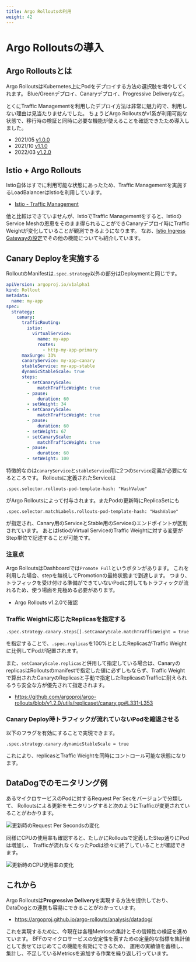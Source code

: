 ```yaml
---
title: Argo Rolloutsの利用
weight: 42
---
```


# Argo Rolloutsの導入

## Argo Rolloutsとは

Argo RolloutsはKubernetes上にPodをデプロイする方法の選択肢を増やしてくれます。
Blue/Greenデプロイ、Canaryデプロイ、Progressive Deliveryなど。

とくにTraffic Managementを利用したデプロイ方法は非常に魅力的で、利用しない理由は見当たりませんでした。
ちょうどArgo Rolloutsがv1系が利用可能な状態で、移行時の検証と同時に必要な機能が使えることを確認できたため導入しました。

* 2021/05 [v1.0.0](https://github.com/argoproj/argo-rollouts/releases/tag/v1.0.0)
* 2021/10 [v1.1.0](https://github.com/argoproj/argo-rollouts/releases/tag/v1.1.0)
* 2022/03 [v1.2.0](https://github.com/argoproj/argo-rollouts/releases/tag/v1.2.0)

## Istio + Argo Rollouts

Istio自体はすでに利用可能な状態にあったため、Traffic Managementを実施するLoadBalancerはIstioを利用しています。

* [Istio - Traffic Management](https://argoproj.github.io/argo-rollouts/features/traffic-management/istio/)

他と比較はできていませんが、IstioでTraffic Managementをすると、IstioのService Meshの恩恵をそのまま得られることができCanaryデプロイ時にTraffic Weightが変化していることが観測できるようになります。
なお、[Istio Ingress Gatewayの設定](/docs/05/traffic-management/)でその他の機能についても紹介しています。

## Canary Deployを実施する

RolloutのManifestは`.spec.strategy`以外の部分はDeploymentと同じです。

```yml
apiVersion: argoproj.io/v1alpha1
kind: Rollout
metadata:
  name: my-app
spec:
  strategy:
    canary:
      trafficRouting:
        istio:
          virtualService:
            name: my-app
            routes:
              - http-my-app-primary
      maxSurge: 33%
      canaryService: my-app-canary
      stableService: my-app-stable
      dynamicStableScale: true
      steps:
        - setCanaryScale:
            matchTrafficWeight: true
        - pause:
            duration: 60
        - setWeight: 34
        - setCanaryScale:
            matchTrafficWeight: true
        - pause:
            duration: 60
        - setWeight: 67
        - setCanaryScale:
            matchTrafficWeight: true
        - pause:
            duration: 60
        - setWeight: 100
```


特徴的なのは`canaryService`と`stableService`用に2つの`Service`定義が必要になるところです。
Rolloutsに定義されたServiceは

```
.spec.selector.rollouts-pod-template-hash: "HashValue"
```

がArgo Rolloutsによって付与されます。またPodの更新時にReplicaSetにも

```
.spec.selector.matchLabels.rollouts-pod-template-hash: "HashValue"
```

が指定され、Canary用のServiceとStable用のServiceのエンドポイントが区別されています。
あとはIstioのVirtual ServiceのTraffic Weightに対する変更がStep単位で記述することが可能です。

### 注意点

Argo RolloutsはDashboardでは`Promote Full`というボタンがあります。
これを利用した場合、stepを無視してPromotionの最終状態まで到達します。
つまり、トラフィックを受け付ける準備ができていないPodに対してもトラフィックが流れるため、使う場面を見極める必要があります。

* Argo Rollouts v1.2.0で確認

### Traffic Weightに応じたReplicasを指定する

```
.spec.strategy.canary.steps[].setCanaryScale.matchTrafficWeight = true
```

を指定することで、`.spec.replicas`を100%ととしたReplicasがTraffic Weightに比例してPodが配置されます。

また、`setCanaryScale.replicas`と併用して指定している場合は、CanaryのreplicasはRolloutsのmanifestで指定した値に必ずしもならず、Traffic Weightで算出されたCanaryのReplicasと手動で指定したReplicasのTrafficに耐えられるうち安全な方が優先されて指定されます。

* https://github.com/argoproj/argo-rollouts/blob/v1.2.0/utils/replicaset/canary.go#L331-L353


### Canary Deploy時トラフィックが流れていないPodを縮退させる

以下のフラグを有効にすることで実現できます。

```
.spec.strategy.canary.dynamicStableScale = true
```

これにより、replicasとTraffic Weightを同時にコントロール可能な状態になります。

## DataDogでのモニタリング例

あるマイクロサービスのPodに対するRequest Per Secをバージョンで分類して、
Rolloutsによる更新をモニタリングすると次のようにTrafficが変更されていることがわかります。

![更新時のRequest Per Secondsの変化](../rollouts-update-rps-metrics.png)

同様にCPUの使用率も確認すると、たしかにRolloutsで定義したStep通りにPodは増加し、
Trafficが流れなくなったPodは徐々に終了していることが確認できます。

![更新時のCPU使用率の変化](../rollouts-update-cpu-metrics.png)

## これから

Argo Rolloutsは**Progressive Delivery**を実現する方法を提供しており、DataDogとの連携も容易にできることがわかっています。

* https://argoproj.github.io/argo-rollouts/analysis/datadog/

これを実現するために、今現在は各種Metricsの集計とその信頼性の検証を進めています。
BFFのマイクロサービスの安定性を表すための定量的な指標を集計値として表せてはじめてこの機能を有効にできるため、
運用の実績値を蓄積し、集計し、不足しているMetricsを追加する作業を繰り返し行っています。
